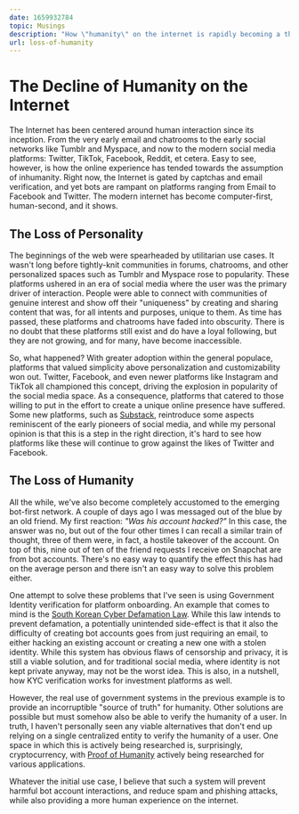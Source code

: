 ```yaml
---
date: 1659932784
topic: Musings
description: "How \"humanity\" on the internet is rapidly becoming a thing of the past, and what it means for the future of online interaction."
url: loss-of-humanity
---
```

# The Decline of Humanity on the Internet
The Internet has been centered around human interaction since its inception. From the very early email and chatrooms to the early social networks like Tumblr and Myspace, and now to the modern social media platforms: Twitter, TikTok, Facebook, Reddit, et cetera. Easy to see, however, is how the online experience has tended towards the assumption of inhumanity. Right now, the Internet is gated by captchas and email verification, and yet bots are rampant on platforms ranging from Email to Facebook and Twitter. The modern internet has become computer-first, human-second, and it shows.

## The Loss of Personality
The beginnings of the web were spearheaded by utilitarian use cases. It wasn't long before tightly-knit communities in forums, chatrooms, and other personalized spaces such as Tumblr and Myspace rose to popularity. These platforms ushered in an era of social media where the user was the primary driver of interaction. People were able to connect with communities of genuine interest and show off their "uniqueness" by creating and sharing content that was, for all intents and purposes, unique to them. As time has passed, these platforms and chatrooms have faded into obscurity. There is no doubt that these platforms still exist and do have a loyal following, but they are not growing, and for many, have become inaccessible.  

So, what happened? With greater adoption within the general populace, platforms that valued simplicity above personalization and customizability won out. Twitter, Facebook, and even newer platforms like Instagram and TikTok all championed this concept, driving the explosion in popularity of the social media space. As a consequence, platforms that catered to those willing to put in the effort to create a unique online presence have suffered. Some new platforms, such as [Substack](https://substack.com/), reintroduce some aspects reminiscent of the early pioneers of social media, and while my personal opinion is that this is a step in the right direction, it's hard to see how platforms like these will continue to grow against the likes of Twitter and Facebook.

## The Loss of Humanity
All the while, we've also become completely accustomed to the emerging bot-first network. A couple of days ago I was messaged out of the blue by an old friend. My first reaction: *"Was his account hacked?"* In this case, the answer was no, but out of the four other times I can recall a similar train of thought, three of them were, in fact, a hostile takeover of the account. On top of this, nine out of ten of the friend requests I receive on Snapchat are from bot accounts. There's no easy way to quantify the effect this has had on the average person and there isn't an easy way to solve this problem either.  

One attempt to solve these problems that I've seen is using Government Identity verification for platform onboarding. An example that comes to mind is the [South Korean Cyber Defamation Law](https://en.wikipedia.org/wiki/South_Korean_cyber_defamation_law). While this law intends to prevent defamation, a potentially unintended side-effect is that it also the difficulty of creating bot accounts goes from just requiring an email, to either hacking an existing account or creating a new one with a stolen identity. While this system has obvious flaws of censorship and privacy, it is still a viable solution, and for traditional social media, where identity is not kept private anyway, may not be the worst idea. This is also, in a nutshell, how KYC verification works for investment platforms as well.  

However, the real use of government systems in the previous example is to provide an incorruptible "source of truth" for humanity. Other solutions are possible but must somehow also be able to verify the humanity of a user. In truth, I haven't personally seen any viable alternatives that don't end up relying on a single centralized entity to verify the humanity of a user. One space in which this is actively being researched is, surprisingly, cryptocurrency, with [Proof of Humanity](https://www.proofofhumanity.id/) actively being researched for various applications.  

Whatever the initial use case, I believe that such a system will prevent harmful bot account interactions, and reduce spam and phishing attacks, while also providing a more human experience on the internet.